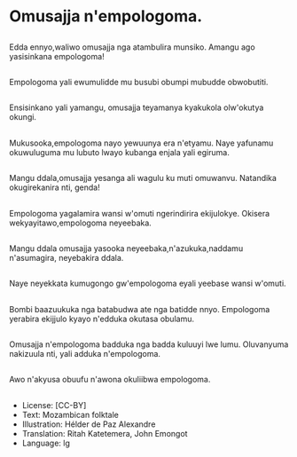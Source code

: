 # Omusajja n'empologoma.

##
Edda ennyo,waliwo
omusajja nga
atambulira munsiko.
Amangu ago
yasisinkana
empologoma!

##
Empologoma yali
ewumulidde mu busubi
obumpi mubudde
obwobutiti.

##
Ensisinkano yali
yamangu, omusajja
teyamanya kyakukola
olw'okutya okungi.

##
Mukusooka,empologoma
nayo yewuunya era
n'etyamu.
Naye yafunamu
okuwuluguma mu lubuto
lwayo kubanga enjala
yali egiruma.

##
Mangu ddala,omusajja
yesanga ali wagulu ku
muti omuwanvu.
Natandika
okugirekanira nti,
genda!

##
Empologoma yagalamira
wansi w'omuti ngerindirira
ekijulokye.
Okisera
wekyayitawo,empologoma
neyeebaka.

##
Mangu ddala omusajja yasooka
neyeebaka,n'azukuka,naddamu
n'asumagira, neyebakira ddala.

##
Naye neyekkata
kumugongo
gw'empologoma eyali
yeebase wansi w'omuti.

##
Bombi baazuukuka nga
batabudwa ate nga
batidde nnyo.
Empologoma yerabira
ekijjulo kyayo n'edduka
okutasa obulamu.

##
Omusajja
n'empologoma badduka
nga badda kuluuyi lwe
lumu.
Oluvanyuma nakizuula
nti, yali adduka
n'empologoma.

##
Awo n'akyusa obuufu
n'awona okuliibwa
empologoma.

##
* License: [CC-BY]
* Text: Mozambican folktale
* Illustration: Hélder de Paz Alexandre
* Translation: Ritah Katetemera, John Emongot
* Language: lg
